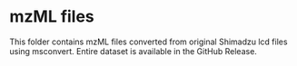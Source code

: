 # mzML files

This folder contains mzML files converted from original Shimadzu lcd files using msconvert.
Entire dataset is available in the GitHub Release.
